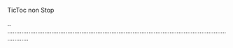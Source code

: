 TicToc non Stop

..
........................................................................................................................................